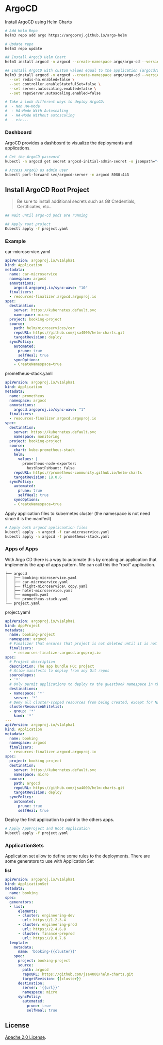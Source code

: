 # ArgoCD

Install ArgoCD using Helm Charts

```bash
# Add Helm Repo
helm3 repo add argo https://argoproj.github.io/argo-helm

# Update repo
helm3 repo update

## Install ArgoCD Helm Chart
helm3 install argocd -n argocd --create-namespace argo/argo-cd --version 3.33.5

## Install ArgoCD with custom values equal to the application (argocd/argocd.yaml)
helm3 install argocd -n argocd --create-namespace argo/argo-cd --version 3.33.5 \
  --set redis-ha.enabled=false \
  --set controller.enableStatefulSet=false \
  --set server.autoscaling.enabled=false \
  --set repoServer.autoscaling.enabled=false

# Take a look different ways to deploy ArgoCD: 
#  - Non HA-Mode
#  - HA-Mode With Autoscaling
#  - HA-Mode Without autoscaling
#  - etc...
```

### Dashboard

ArgoCD provides a dashbosrd to visualize the deployments and applications.

```bash
# Get the ArgoCD password
kubectl -n argocd get secret argocd-initial-admin-secret -o jsonpath="{.data.password}" | base64 -d; echo

# Access ArgoCD as admin user
kubectl port-forward svc/argocd-server -n argocd 8080:443
```

## Install ArgoCD Root Project

> Be sure to install additional secrets such as Git Credentials, Certificates, etc..

```bash
## Wait until argo-cd pods are running

## Apply root project
Kubectl apply -f project.yaml
```

### Example

car-microservice.yaml

```yaml
apiVersion: argoproj.io/v1alpha1
kind: Application
metadata:
  name: car-microservice
  namespace: argocd
  annotations:
    argocd.argoproj.io/sync-wave: "10"
  finalizers:
  - resources-finalizer.argocd.argoproj.io
spec:
  destination:
    server: https://kubernetes.default.svc
    namespace: micro
  project: booking-project
  source:
    path: helm/microservices/car
    repoURL: https://github.com/jsa4000/helm-charts.git
    targetRevision: deploy
  syncPolicy:
    automated:
      prune: true
      selfHeal: true
    syncOptions:
    - CreateNamespace=true
```

prometheus-stack.yaml

```yaml
apiVersion: argoproj.io/v1alpha1
kind: Application
metadata:
  name: prometheus
  namespace: argocd
  annotations:
    argocd.argoproj.io/sync-wave: "1"
  finalizers:
  - resources-finalizer.argocd.argoproj.io
spec:
  destination:
    server: https://kubernetes.default.svc
    namespace: monitoring
  project: booking-project
  source:
    chart: kube-prometheus-stack
    helm:
      values: |
        prometheus-node-exporter:
          hostRootFsMount: false
    repoURL: https://prometheus-community.github.io/helm-charts
    targetRevision: 18.0.6
  syncPolicy:
    automated:
      prune: true
      selfHeal: true
    syncOptions:
    - CreateNamespace=true
```

Apply application files to kubernetes cluster (the namespace is not need since it is the manifest)

```bash
# Apply both argocd applicaation files
kubectl apply -n argocd -f car-microservice.yaml
kubectl apply -n argocd -f prometheus-stack.yaml
```

### Apps of Apps

With Argo CD there is a way to automate this by creating an application that implements the app of apps pattern. We can call this the “root” application.

```console
├── argocd
│   ├── booking-microservice.yaml
│   ├── car-microservice.yaml
│   ├── flight-microservice\ copy.yaml
│   ├── hotel-microservice.yaml
│   ├── mongodb.yaml
│   └── prometheus-stack.yaml
└── project.yaml
```

project.yaml

```yaml
apiVersion: argoproj.io/v1alpha1
kind: AppProject
metadata:
  name: booking-project
  namespace: argocd
  # Finalizer that ensures that project is not deleted until it is not referenced by any application
  finalizers:
    - resources-finalizer.argocd.argoproj.io
spec:
  # Project description
  description: The app bundle POC project
  # Allow manifests to deploy from any Git repos
  sourceRepos:
  - '*'
  # Only permit applications to deploy to the guestbook namespace in the same cluster
  destinations:
  - namespace: '*'
    server: '*'
  # Deny all cluster-scoped resources from being created, except for Namespace
  clusterResourceWhitelist:
  - group: '*'
    kind: '*'
---
apiVersion: argoproj.io/v1alpha1
kind: Application
metadata:
  name: booking
  namespace: argocd
  finalizers:
  - resources-finalizer.argocd.argoproj.io
spec:
  project: booking-project
  destination:
    server: https://kubernetes.default.svc
    namespace: micro
  source:
    path: argocd
    repoURL: https://github.com/jsa4000/helm-charts.git
    targetRevision: deploy
  syncPolicy:
    automated:
      prune: true
      selfHeal: true
```

Deploy the first application to point to the others apps.

```bash
# Apply AppProject and Root Application
kubectl apply -f project.yaml   
```

### ApplicationSets

Application set allow to define some rules to the deployments.
There are some generators to use with Application Set

**list**

```yaml
apiVersion: argoproj.io/v1alpha1
kind: ApplicationSet
metadata:
  name: booking
spec:
  generators:
  - list:
      elements:
      - cluster: engineering-dev
        url: https://1.2.3.4
      - cluster: engineering-prod
        url: https://2.4.6.8
      - cluster: finance-preprod
        url: https://9.8.7.6
  template:
    metadata:
      name: 'booking-{{cluster}}'
    spec:
      project: booking-project
      source:
        path: argocd
        repoURL: https://github.com/jsa4000/helm-charts.git
        targetRevision: {{cluster}}
      destination:
        server: '{{url}}'
        namespace: micro
      syncPolicy:
        automated:
          prune: true
          selfHeal: true
```

## License

<!-- Keep full URL links to repo files because this README syncs from main to gh-pages.  -->
[Apache 2.0 License](https://github.com/jsa4000/helm-charts/blob/main/LICENSE).
